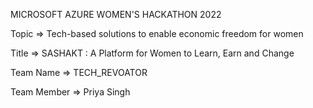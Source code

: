 
MICROSOFT AZURE WOMEN'S HACKATHON 2022



Topic => Tech-based solutions  to enable economic freedom for women

Title => SASHAKT : A Platform for Women to Learn, Earn and Change

Team Name => TECH_REVOATOR

Team Member => Priya Singh

